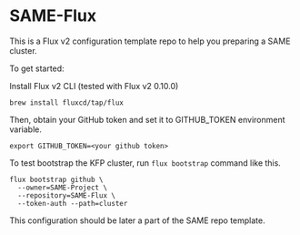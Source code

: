 # SAME-Flux

This is a Flux v2 configuration template repo to help you preparing a SAME cluster.

To get started:

Install Flux v2 CLI (tested with Flux v2 0.10.0)
```
brew install fluxcd/tap/flux
```

Then, obtain your GitHub token and set it to GITHUB_TOKEN environment variable.
```
export GITHUB_TOKEN=<your github token>
```

To test bootstrap the KFP cluster, run `flux bootstrap` command like this.
```
flux bootstrap github \
  --owner=SAME-Project \
  --repository=SAME-Flux \
  --token-auth --path=cluster
```

This configuration should be later a part of the SAME repo template.
